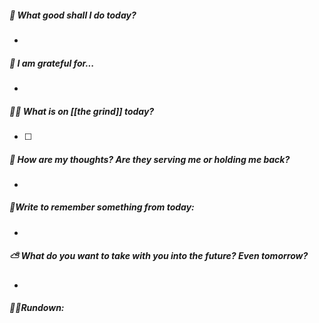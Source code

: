 ##### 💛 What good shall I do today?
- 
##### 💌 I am grateful for...
- 
##### 🤾‍♀️ What is on [[the grind]] today?
 - [ ]  
##### 💭 How are my thoughts? Are they serving me or holding me back?
- 
##### 🔖Write to remember something from today:
- 
##### ⛅ What do you want to take with you into the future? Even tomorrow? 
- 
##### 🏃‍♂️Rundown:
